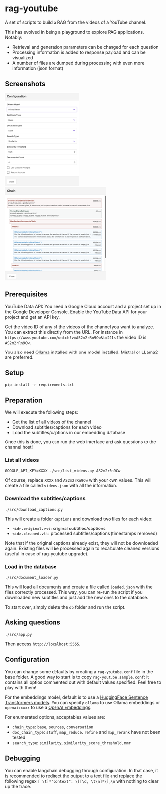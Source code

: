 # rag-youtube

A set of scripts to build a RAG from the videos of a YouTube channel.

This has evolved in being a playground to explore RAG applications. Notably:
- Retrieval and generation parameters can be changed for each question
- Processing information is added to response payload and can be visualized
- A number of files are dumped during processing with even more information (json format)

## Screenshots

<span>
<img src="doc/configuration.png" height="300" style="margin-right: 16px"/><img src="doc/chain.png" height="300"/>
</span>

## Prerequisites

YouTube Data API: You need a Google Cloud account and a project set up in the Google Developer Console. Enable the YouTube Data API for your project and get an API key.

Get the video ID of any of the videos of the channel you want to analyze. You can extract this directly from the URL. For instance in `https://www.youtube.com/watch?v=AS2m2rRn9Cw&t=211s` the video ID is `AS2m2rRn9Cw`.

You also need [Ollama](https://ollama.ai) installed with one model installed. Mistral or LLama2 are preferred.

## Setup

```
pip install -r requirements.txt
```

## Preparation

We will execute the following steps:

- Get the list of all videos of the channel
- Download subtitles/captions for each video
- Load the subtitles/captions in our embedding database

Once this is done, you can run the web interface and ask questions to the channel host!

### List all videos

```
GOOGLE_API_KEY=XXXX ./src/list_videos.py AS2m2rRn9Cw
```

Of course, replace `XXXX` and `AS2m2rRn9Cw` with your own values. This will create a file called `videos.json` with all the information.

### Download the subtitles/captions

```
./src/download_captions.py
```

This will create a folder `captions` and download two files for each video:
- `<id>.original.vtt`: original subtitles/captions
- `<id>.cleaned.vtt`: processed subtitles/captions (timestamps removed)

Note that if the original captions already exist, they will not be downloaded again. Existing files will be processed again to recalculate cleaned versions (useful in case of rag-youtube upgrade).

### Load in the database

```
./src/document_loader.py
```

This will load all documents and create a file called `loaded.json` with the files correctly processed. This way, you can re-run the script if you downloaded new subtitles and just add the new ones to the database.

To start over, simply delete the `db` folder and run the script.

## Asking questions

```
./src/app.py
```

Then access `http://localhost:5555`.

## Configuration

You can change some defaults by creating a `rag-youtube.conf` file in the base folder. A good way to start is to copy `rag-youtube.sample.conf`: it contains all optios commented out with default values specified. Feel free to play with them!

For the embeddings model, default is to use a [HuggingFace Sentence Transformers models](https://www.sbert.net/docs/pretrained_models.html). You can specify `ollama` to use Ollama embeddings or `openai:xxxx` to use a [OpenAI Embeddings](https://platform.openai.com/docs/guides/embeddings/what-are-embeddings).

For enumerated options, acceptables values are:
- `chain_type`: `base`, `sources`, `conversation`
- `doc_chain_type`: `stuff`, `map_reduce`. `refine` and `map_rerank` have not been tested
- `search_type`: `similarity`, `similarity_score_threshold`, `mmr`

## Debugging

You can enable langchain debugging through configuration. In that case, it is recommended to redirect the output to a text file and replace the following regex `[ \t]*"context": \[[\d, \t\n]*\],\n` with nothing to clear up the trace.